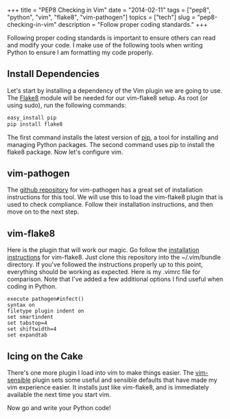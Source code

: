 +++
title = "PEP8 Checking in Vim"
date = "2014-02-11"
tags = ["pep8", "python", "vim", "flake8", "vim-pathogen"]
topics = ["tech"]
slug = "pep8-checking-in-vim"
description = "Follow proper coding standards."
+++

Following proper coding standards is important to ensure others can read and modify your code. I make use of the following tools when writing Python to ensure I am formatting my code properly.

## Install Dependencies

Let's start by installing a dependency of the Vim plugin we are going to use. The [Flake8](https://pypi.python.org/pypi/flake8/) module will be needed for our vim-flake8 setup. As root (or using sudo), run the following commands:

```bash
easy_install pip
pip install flake8
```

The first command installs the latest version of [pip](https://pypi.python.org/pypi/pip), a tool for installing and managing Python packages. The second command uses pip to install the flake8 package. Now let's configure vim.

## vim-pathogen

The [github repository](https://github.com/tpope/vim-pathogen) for vim-pathogen has a great set of installation instructions for this tool. We will use this to load the vim-flake8 plugin that is used to check compliance. Follow their installation instructions, and then move on to the next step.

## vim-flake8

Here is the plugin that will work our magic. Go follow the [installation instructions](https://github.com/nvie/vim-flake8) for vim-flake8. Just clone this repository into the ~/.vim/bundle directory. If you've followed the instructions properly up to this point, everything should be working as expected. Here is my .vimrc file for comparison. Note that I've added a few additional options I find useful when coding in Python.

```
execute pathogen#infect()
syntax on
filetype plugin indent on
set smartindent
set tabstop=4
set shiftwidth=4
set expandtab
```

## Icing on the Cake

There's one more plugin I load into vim to make things easier. The [vim-sensible](https://github.com/tpope/vim-sensible) plugin sets some useful and sensible defaults that have made my vim experience easier. It installs just like vim-flake8, and is immediately available the next time you start vim.

Now go and write your Python code!
